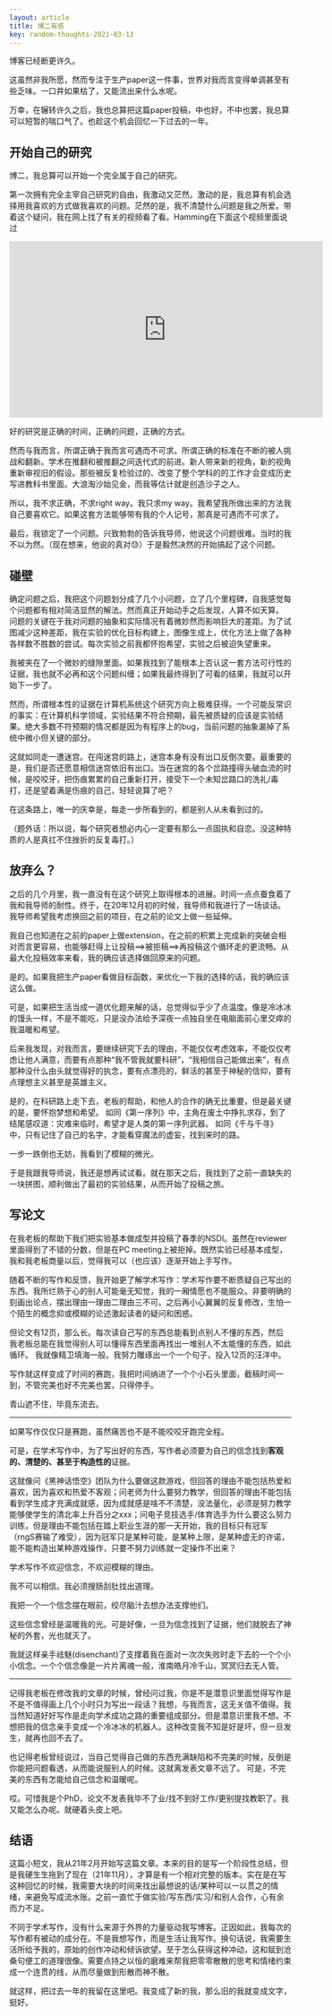 ```yaml
---
layout: article
title: 博二有感
key: random-thoughts-2021-03-13
---
```


博客已经断更许久。

这虽然非我所愿，然而专注于生产paper这一件事，世界对我而言变得单调甚至有些乏味。一口井如果枯了，又能流出来什么水呢。

万幸，在辗转许久之后，我也总算把这篇paper投稿，中也好，不中也罢，我总算可以短暂的喘口气了。也趁这个机会回忆一下过去的一年。

## 开始自己的研究

博二，我总算可以开始一个完全属于自己的研究。

第一次拥有完全主宰自己研究的自由，我激动又茫然。激动的是，我总算有机会选择用我喜欢的方式做我喜欢的问题。茫然的是，我不清楚什么问题是我之所爱。带着这个疑问，我在网上找了有关的视频看了看。Hamming在下面这个视频里面说过

<iframe width="560" height="315" src="https://www.youtube.com/embed/a1zDuOPkMSw" frameborder="0" allow="accelerometer; autoplay; clipboard-write; encrypted-media; gyroscope; picture-in-picture" allowfullscreen></iframe>

好的研究是正确的时间，正确的问题，正确的方式。
<!-- 换句话说，看似科研是研究者在选择问题，实际上更多是用合适的解法（right way）来展示对未来研究流向的某种预见（right time）。 -->
然而与我而言，所谓正确于我而言可遇而不可求。所谓正确的标准在不断的被人挑战和翻新。学术在推翻和被推翻之间迭代式的前进。新人带来新的视角，新的视角重新审视旧的假设。那些被反复检验过的、改变了整个学科的的工作才会变成历史写进教科书里面。大浪淘沙始见金，而我等估计就是创造沙子之人。

<!-- 然而就算这部分共识 -->

<!-- 才会每一篇论文能有一部分本质性的突破已属罕见，然而就在这么罕见的论文里面，最终能够被写进课件写进教科书的工作百不存一。 -->

所以，我不求正确，不求right way。我只求my way。我希望我所做出来的方法我自己要喜欢它。如果这套方法能够带有我的个人记号，那真是可遇而不可求了。

最后，我锁定了一个问题。兴致勃勃的告诉我导师，他说这个问题很难。当时的我不以为然。（现在想来，他说的真对😓）于是毅然决然的开始搞起了这个问题。

## 碰壁

确定问题之后，我把这个问题划分成了几个小问题，立了几个里程碑，自我感觉每个问题都有相对简洁显然的解法。然而真正开始动手之后发现，人算不如天算。
问题的关键在于我对问题的抽象和实际情况有着微妙然而影响巨大的差距。为了试图减少这种差距，我在实验的优化目标构建上，图像生成上，优化方法上做了各种各样数不胜数的尝试。每次实验之前我都怀抱希望，实验之后被迫失望重来。

我被夹在了一个微妙的缝隙里面。如果我找到了能根本上否认这一套方法可行性的证据，我也就不必再和这个问题纠缠；如果我最终得到了可看的结果，我就可以开始下一步了。

然而，所谓根本性的证据在计算机系统这个研究方向上极难获得。一个可能反常识的事实：在计算机科学领域，实验结果不符合预期，最先被质疑的应该是实验结果。绝大多数不符预期的情况都是因为有程序上的bug，当前问题的抽象漏掉了系统中微小但关键的部分。

这就如同走一遭迷宫。在闯迷宫的路上，迷宫本身有没有出口反倒次要。最重要的是，我们是否还愿意相信迷宫依旧有出口。当在迷宫的各个岔路撞得头破血流的时候，是咬咬牙，把伤痕累累的自己重新打开，接受下一个未知岔路口的洗礼/毒打，还是望着满是伤痕的自己，轻轻说算了吧？

在这条路上，唯一的庆幸是，每走一步所看到的，都是别人从未看到过的。

（题外话：所以说，每个研究者想必内心一定要有那么一点固执和自恋。没这种特质的人是真扛不住挫折的反复毒打。）

## 放弃么？

之后的几个月里，我一直没有在这个研究上取得根本的进展。时间一点点蚕食着了我和我导师的耐性。终于，在20年12月初的时候，我导师和我进行了一场谈话。我导师希望我考虑换回之前的项目，在之前的论文上做一些延伸。

<!-- 这里先补充说明一下。处于学术道德原因，同一份论文是不能同时被两个会议review的。所以，在投稿到一个会议，到这个会议审查结果出来这段时间的所有其他会议都注定错过。所以，在我们这个小方向（计算机网络）里面，有一个理想的时间线，能够尽可能保证 --> 
我自己也知道在之前的paper上做extension，在之前的积累上完成新的突破会相对而言更容易，也能够赶得上让投稿==>被拒稿==>再投稿这个循环走的更流畅。从最大化投稿效率来看，我的确应该选择做回原来的问题。

<!-- 然而，最大化投稿效率又是为了什么呢？是为了有更多的paper。那么有更多的paper又是为了什么呢？为了产生属于自己的学术影响。那么产生自己的学术影响又是为了什么呢？

换句话说，我为什么要读这个博呢？我想，两年前的我可能给出的答案是trade money for freedom，能够为自己积攒名声，能够有当大学老师的可能。那么有freedom，有名声，当大学老师又是为了什么呢？

面对这种问题的时候，用来解决“最大化，最优化”的工具理性帮不了我了。 -->

是的。如果我把生产paper看做目标函数，来优化一下我的选择的话，我的确应该这么做。

可是，如果把生活当成一道优化题来解的话，总觉得似乎少了点温度。像是冷冰冰的馒头一样，不是不能吃，只是没办法给予深夜一点独自坐在电脑面前心里交瘁的我温暖和希望。

后来我发现，对我而言，要继续研究下去的理由，不能仅仅考虑效率，不能仅仅考虑让他人满意，而要有点那种“我不管我就要科研”，“我相信自己能做出来”，有点那种没什么由头就觉得好的执念，要有点漂亮的，鲜活的甚至于神秘的信仰，要有点理想主义甚至是英雄主义。

是的，在科研路上走下去，老板的帮助，和他人的合作的确无比重要，但是最关键的是，要怀抱梦想和希望。
如同《第一序列》中，主角在废土中挣扎求存，到了结尾感叹道：灾难来临时，希望才是人类的第一序列武器。
如同《千与千寻》中，只有记住了自己的名字，才能看穿魔法的虚妄，找到来时的路。

一步一跌倒也无妨，我看到了模糊的微光。

于是我跟我导师说，我还是想再试试看。就在那天之后，我找到了之前一直缺失的一块拼图，顺利做出了最初的实验结果，从而开始了投稿之旅。

## 写论文

在我老板的帮助下我们把实验基本做成型并投稿了春季的NSDI。虽然在reviewer里面得到了不错的分数，但是在PC meeting上被拒掉。既然实验已经基本成型，我和我老板商量以后，觉得我可以（也应该）逐渐开始上手写作。

随着不断的写作和反馈，我开始更了解学术写作：学术写作要不断质疑自己写出的东西。我所烂熟于心的别人可能毫无知觉，我的一厢情愿也不能服众。非要明确的刻画出论点，摆出理由一理由二理由三不可。之后再小心翼翼的反复修改，生怕一个陌生的概念抑或模糊的论述激起读者的疑问和困惑。

但论文有12页，那么长。每次读自己写的东西总能看到点别人不懂的东西，然后我老板总能在我觉得别人可以懂得东西里面再找出一堆别人不太能懂的东西，如此循环。
我就像精卫填海一般。我努力雕琢出一个一个句子，投入12页的汪洋中。

写作就这样变成了时间的赛跑，我把时间纳进了一个个小石头里面，截稿时间一到，不管完美也好不完美也罢，只得停手。

青山遮不住，毕竟东流去。

---

如果写作仅仅只是赛跑，虽然痛苦也不是不能咬咬牙跑完全程。

可是，在学术写作中，为了写出好的东西，写作者必须要为自己的信念找到**客观的、清楚的、甚至于构造性的**证据。

这就像问《黑神话悟空》团队为什么要做这款游戏，但回答的理由不能包括热爱和喜欢，因为喜欢和热爱不客观；问老师为什么要努力教学，但回答的理由不能包括看到学生成才充满成就感，因为成就感是啥不不清楚，没法量化，必须是努力教学能够使学生的清北率上升百分之xxx；问电子竞技选手/体育选手为什么要这么努力训练，但是理由不能包括在踏上职业生涯的那一天开始，我的目标只有冠军（rngS赛输了难受），因为冠军只是某种可能，是某种上限，是某种虚无的许诺，能不能构造出某种游戏操作，只要不努力训练就一定操作不出来？


学术写作不欢迎信念，不欢迎模糊的理由。

我不可以相信。我必须搜肠刮肚找出道理。

我把一个一个信念摆在眼前，绞尽脑汁去想办法支撑他们。
<!-- 写作变成了和时间的赛跑和妥协。曾经在无数个深夜支撑着我的梦想，就这样被解构成了一个机器人，充满冷冰冰的论述。 -->
<!-- 戏谑的是，正是信念支撑着我完成了这段科研，然而论文拒绝信念。 -->


这些信念曾经是温暖我的光。可是好像，一旦为信念找到了证据，他们就脱去了神秘的外套，光也就灭了。


我就这样亲手祛魅(disenchant)了支撑着我在面对一次次失败时走下去的一个个小小信念。一个个信念像是一片片离魂一般，淮南皓月冷千山，冥冥归去无人管。






---




记得我老板在修改我的文章的时候，曾经问过我，你是不是潜意识里面觉得写作是不是不值得画上几个小时只为写出一段话？我想，与我而言，这无关值不值得。我当然知道好好写作是走向学术成功之路的重要组成部分。但是潜意识里我不想。不想把我的信念亲手变成一个冷冰冰的机器人。这种改变我不知是好是坏，但一旦发生，就再也回不去了。

也记得老板曾经说过，当自己觉得自己做的东西充满缺陷和不完美的时候，反倒是你能把问题看透，从而能说服别人的时候。这就离发表文章不远了。
可是，不完美的东西有怎能给自己信念和温暖呢。

哎。可惜我是个PhD，论文不发表我毕不了业/找不到好工作/更别提找教职了。我又能怎么办呢。就硬着头皮上吧。

<!-- 我老板曾经对我说过，当你自己觉得自己做的东西充满缺陷和不完美的时候，你离发表文章就不远了。这真是绝妙的讽刺。当我把自己做的东西变成一个机器人的时候，。 -->

<!-- 
然后我就开始一步一步的认识写作是一件多么吃力的事。我一开始以为写作不就是写证明题嘛，把对的东西摆在那里就行，就像孔乙己一样，找到九枚大钱之后排在柜台上就可以。后来在一次次和我老板的对话中体会到了这多么离谱。

写作对我而言最大的挑战有两点：第一，怎么从混沌的问题中选择一个故事；第二，怎么建造一个从已知到未知的最短桥梁。

先说故事。故事是一个神奇的概念，就像数学里面的集合，系统圈子(system community)里面的根本性(fundamental)。别人总在谈论说：写作的关键就是怎么讲故事啦，你这个故事不行啊，诸如此类。但从来没人跟我讲过什么是故事。被此问题困扰许久的我，在博一的一堂有关写作的课上问老师说：故事到底是个什么东西。老师想了想，却说故事是什么她也很难下一个清楚的定义，要通过和别人反复交谈慢慢体会。

现在想来她说的对。故事是什么，只能描述而没法给出一个定义。故事与我而言，是从别人的价值连接到我们的方法之间的桥梁。



从我自身的角度出发，写作是把论述串成线， -->

## 结语

这篇小短文，我从21年2月开始写这篇文章。本来的目的是写一个阶段性总结，但是我硬生生拖到了现在（21年11月），才算是有一个相对完整的版本。实在是在写这种回忆的时候，我需要大块的时间来找出最想说的话/某种可以一以贯之的情绪，来避免写成流水账。之前一直忙于做实验/写东西/实习/和别人合作，心有余而力不足。

不同于学术写作，没有什么来源于外界的力量驱动我写博客。正因如此，我每次的写作都有被动的成分在。不是我想写作，而是生活让我写作。换句话说，我需要生活所给予我的，原始的创作冲动和倾诉欲望。至于怎么获得这种冲动，这和赋到沧桑句便工的道理很像。需要点持之以恒的磨难来帮我把零零散散的思考和情绪约束成一个连贯的线，从而尽量做到形散而神不散。

就这样，把过去一年的我留在这里吧。我变成了新的我，那么旧的我就变成文字，挺好。
